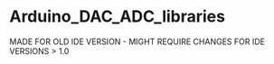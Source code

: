 # Arduino_DAC_ADC_libraries

MADE FOR OLD IDE VERSION - MIGHT REQUIRE CHANGES FOR IDE VERSIONS > 1.0
